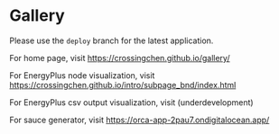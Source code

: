 # Gallery
Please use the `deploy` branch for the latest application.

For home page, visit https://crossingchen.github.io/gallery/

For EnergyPlus node visualization, visit https://crossingchen.github.io/intro/subpage_bnd/index.html

For EnergyPlus csv output visualization, visit (underdevelopment)

For sauce generator, visit https://orca-app-2pau7.ondigitalocean.app/